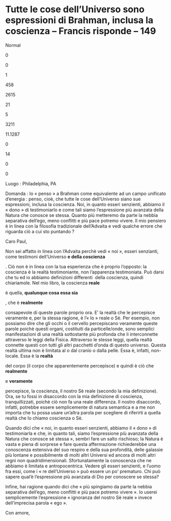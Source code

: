 # Tutte le cose dell’Universo sono espressioni di Brahman, inclusa la coscienza – Francis risponde – 149

  

Normal

0

0

1

458

2615

21

5

3211

11.1287

0

14

0

0

 

  

Luogo&nbsp;: Philadelphia, PA
  
       

Domanda&nbsp;: Io&nbsp;&laquo;&nbsp;penso&nbsp;&raquo; a Brahman come equivalente ad un campo unificato d&rsquo;energia&nbsp;: penso, cio&egrave;, che tutte le cose dell&rsquo;Universo siano sue espressioni, inclusa la coscienza. Noi, in quanto esseri senzienti, abbiamo il &laquo;&nbsp;dono&nbsp;&raquo; di testimoniarlo e come tali siamo l&rsquo;espressione pi&ugrave; avanzata della Natura che conosce se stessa. Quanto pi&ugrave; metteremo da parte la nebbia separativa dell&rsquo;ego, meno conflitti e pi&ugrave; pace potremo vivere. Il mio pensiero &egrave; in linea con la filosofia tradizionale dell&rsquo;Advaita e vedi qualche errore che riguarda ci&ograve; a cui sto puntando&nbsp;?

Caro Paul,

Non sei affatto in linea con l&rsquo;Advaita perch&egrave; vedi &laquo;&nbsp;noi&nbsp;&raquo;, esseri senzianti, come testimoni dell&rsquo;Universo **e della coscienza**

. Ci&ograve; non &egrave; in linea con la tua esperienza che &egrave; proprio l&rsquo;opposto: la coscienza &egrave; la realt&agrave; testimoniante, non l&rsquo;apparenza testimoniata. Pu&ograve; darsi che tu ed io abbiamo definizioni differenti&nbsp; della coscienza, quindi chiariamole. Nel mio libro, la coscienza **reale**

 &egrave; quella, **qualunque cosa essa sia**

, che &egrave; **realmente**

 consapevole di queste parole proprio ora. E&rsquo; la realt&agrave; che le percepisce veramente e, per la stessa ragione, &egrave; l&rsquo;&laquo;&nbsp;Io&nbsp;&raquo; reale o S&egrave;. Per esempio, non possiamo dire che gli occhi o il cervello percepiscano veramente queste parole poich&egrave; questi organi, costituiti da particelle/onde, sono semplici manifestazioni di una realt&agrave; sottostante pi&ugrave; profonda che li interconnette attraverso le leggi della Fisica. Attraverso le stesse leggi, quella realt&agrave; connette questi con tutti gli altri pacchetti d&rsquo;onda di questo universo. Questa realt&agrave; ultima non &egrave; limitata al o dal cranio o dalla pelle. Essa &egrave;, infatti, non-locale. Essa &egrave; la **realt&agrave;**

 del corpo (il corpo che apparentemente percepisce) e quindi &egrave; ci&ograve; che **realmente**

 e **veramente**

 percepisce, la coscienza, il nostro S&egrave; reale (secondo la mia definizione). Ora, se tu fossi in disaccordo con la mia definizione di coscienza, tranquillizzati, poich&egrave; ci&ograve; non fa una reale differenza. Il nostro disaccordo, infatti, potrebbe essere semplicemente di natura semantica e a me non importa che tu possa usare un&rsquo;altra parola per scegliere di riferirti a quella realt&agrave; che Io chiamo coscienza o S&egrave;.

Quando dici che &laquo;&nbsp;noi, in quanto esseri senzienti, abbiamo il &laquo;&nbsp;dono&nbsp;&raquo; di testimoniarla e che, in quanto tali, siamo l&rsquo;espressione pi&ugrave; avanzata della Natura che conosce s&egrave; stessa&nbsp;&raquo;, sembri fare un salto rischioso; la Natura &egrave; vasta e piena di sorprese e fare questa affermazione richiederebbe una conoscenza estensiva del suo respiro e della sua profondit&agrave;, delle galassie pi&ugrave; lontane e possibilmente di molti altri Universi ed ancora di molti altri regni non quadridimensionali. Sfortunatamente la conoscenza che ne abbiamo &egrave; limitata e antropocentrica. Vedere gli esseri senzienti, e l&rsquo;uomo fra essi, come i &laquo;&nbsp;re dell&rsquo;Universo&nbsp;&raquo; pu&ograve; essere un po' prematuro. Chi pu&ograve; sapere qual&rsquo;&egrave; l&rsquo;espressione pi&ugrave; avanzata di Dio per conoscere se stessa?

Infine, hai ragione quando dici che &laquo;&nbsp;pi&ugrave; spingiamo da parte la nebbia separativa dell&rsquo;ego, meno conflitti e pi&ugrave; pace potremo vivere&nbsp;&raquo;. Io userei semplicemente l&rsquo;espressione &laquo;&nbsp;ignoranza del nostro S&egrave;&nbsp;reale &raquo; invece dell&rsquo;imprecisa parola &laquo;&nbsp;ego&nbsp;&raquo;.

Con amore,

 

